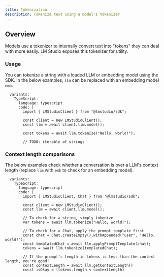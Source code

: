 ```yaml
---
title: Tokenization
description: Tokenize text using a model's tokenizer
---
```


## Overview

Models use a tokenizer to internally convert text into "tokens" they can deal with more easily. LM Studio exposes this tokenizer for utility.

### Usage

You can tokenize a string with a loaded LLM or embedding model using the SDK. In the below examples, `llm` can be replaced with an embedding model `emb`.

```lms_code_snippet
  variants:
    TypeScript:
      language: typescript
      code: |
        import { LMStudioClient } from "@lmstudio/sdk";

        const client = new LMStudioClient();
        const llm = await client.llm.model();

        const tokens = await llm.tokenize("Hello, world!");

        // TODO: iterable of strings
```

### Context length comparisons

The below examples check whether a conversation is over a LLM's context length
(replace `llm` with `emb` to check for an embedding model).

```lms_code_snippet
  variants:
    TypeScript:
      language: typescript
      code: |
        import { LMStudioClient, Chat } from "@lmstudio/sdk";

        const client = new LMStudioClient();
        const llm = await client.llm.model();

        // To check for a string, simply tokenize
        var tokens = await llm.tokenize("Hello, world!");

        // To check for a Chat, apply the prompt template first
        const chat = Chat.createEmpty().withAppended("user", "Hello, world!");
        const templatedChat = await llm.applyPromptTemplate(chat);
        tokens = await llm.tokenize(templatedChat);

        // If the prompt's length in tokens is less than the context length, you're good!
        const contextLength = await llm.getContextLength()
        const isOkay = (tokens.length < contextLength)
```
